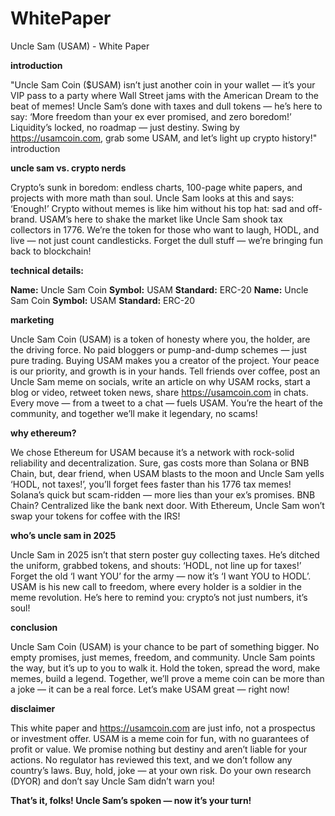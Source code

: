 # WhitePaper
Uncle Sam (USAM) - White Paper

**introduction**

"Uncle Sam Coin ($USAM) isn’t just another coin in your wallet — it’s your VIP pass to a party where Wall Street jams with the American Dream to the beat of memes! Uncle Sam’s done with taxes and dull tokens — he’s here to say: ‘More freedom than your ex ever promised, and zero boredom!’ Liquidity’s locked, no roadmap — just destiny. Swing by https://usamcoin.com, grab some USAM, and let’s light up crypto history!"
introduction


**uncle sam vs. crypto nerds**

Crypto’s sunk in boredom: endless charts, 100-page white papers, and projects with more math than soul. Uncle Sam looks at this and says: ‘Enough!’ Crypto without memes is like him without his top hat: sad and off-brand. USAM’s here to shake the market like Uncle Sam shook tax collectors in 1776. We’re the token for those who want to laugh, HODL, and live — not just count candlesticks. Forget the dull stuff — we’re bringing fun back to blockchain!


**technical details:**

**Name:** Uncle Sam Coin
**Symbol:** USAM
**Standard:** ERC-20
**Name:** Uncle Sam Coin
**Symbol:** USAM
**Standard:** ERC-20


**marketing**

Uncle Sam Coin (USAM) is a token of honesty where you, the holder, are the driving force. No paid bloggers or pump-and-dump schemes — just pure trading. Buying USAM makes you a creator of the project. Your peace is our priority, and growth is in your hands. Tell friends over coffee, post an Uncle Sam meme on socials, write an article on why USAM rocks, start a blog or video, retweet token news, share https://usamcoin.com in chats. Every move — from a tweet to a chat — fuels USAM. You’re the heart of the community, and together we’ll make it legendary, no scams!


**why ethereum?**

We chose Ethereum for USAM because it’s a network with rock-solid reliability and decentralization. Sure, gas costs more than Solana or BNB Chain, but, dear friend, when USAM blasts to the moon and Uncle Sam yells ‘HODL, not taxes!’, you’ll forget fees faster than his 1776 tax memes! Solana’s quick but scam-ridden — more lies than your ex’s promises. BNB Chain? Centralized like the bank next door. With Ethereum, Uncle Sam won’t swap your tokens for coffee with the IRS!


**who’s uncle sam in 2025**

Uncle Sam in 2025 isn’t that stern poster guy collecting taxes. He’s ditched the uniform, grabbed tokens, and shouts: ‘HODL, not line up for taxes!’ Forget the old ‘I want YOU’ for the army — now it’s ‘I want YOU to HODL’. USAM is his new call to freedom, where every holder is a soldier in the meme revolution. He’s here to remind you: crypto’s not just numbers, it’s soul!


**conclusion**

Uncle Sam Coin (USAM) is your chance to be part of something bigger. No empty promises, just memes, freedom, and community. Uncle Sam points the way, but it’s up to you to walk it. Hold the token, spread the word, make memes, build a legend. Together, we’ll prove a meme coin can be more than a joke — it can be a real force. Let’s make USAM great — right now!


**disclaimer**

This white paper and https://usamcoin.com are just info, not a prospectus or investment offer. USAM is a meme coin for fun, with no guarantees of profit or value. We promise nothing but destiny and aren’t liable for your actions. No regulator has reviewed this text, and we don’t follow any country’s laws. Buy, hold, joke — at your own risk. Do your own research (DYOR) and don’t say Uncle Sam didn’t warn you!


**That’s it, folks! Uncle Sam’s spoken — now it’s your turn!**

